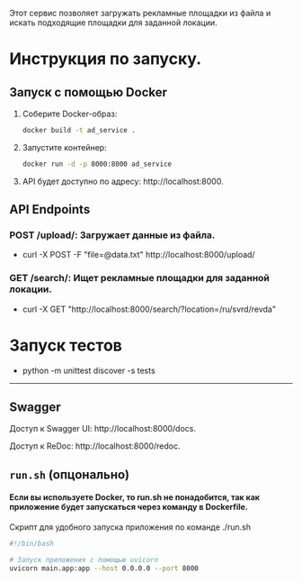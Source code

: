 
Этот сервис позволяет загружать рекламные площадки из файла и искать подходящие площадки для заданной локации.

# Инструкция по запуску.

## Запуск с помощью Docker

1. Соберите Docker-образ:
   ```bash
   docker build -t ad_service .
2. Запустите контейнер:
   ```bash
   docker run -d -p 8000:8000 ad_service
3. API будет доступно по адресу: 
   http://localhost:8000.
## API Endpoints
### POST /upload/: Загружает данные из файла.
* curl -X POST -F "file=@data.txt" http://localhost:8000/upload/

### GET /search/: Ищет рекламные площадки для заданной локации.
* curl -X GET "http://localhost:8000/search/?location=/ru/svrd/revda" 
# Запуск тестов
* python -m unittest discover -s tests


---
## Swagger
Доступ к Swagger UI: http://localhost:8000/docs.

Доступ к ReDoc: http://localhost:8000/redoc.
##  **`run.sh`** (опцонально)
#### Если вы используете Docker, то run.sh не понадобится, так как приложение будет запускаться через команду в Dockerfile.
Скрипт для удобного запуска приложения по команде
./run.sh
```bash
#!/bin/bash

# Запуск приложения с помощью uvicorn
uvicorn main.app:app --host 0.0.0.0 --port 8000